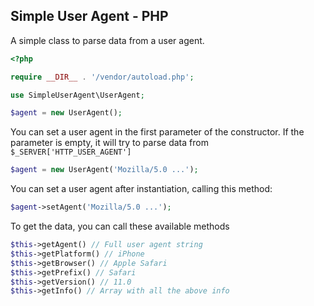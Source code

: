 ## Simple User Agent - PHP

A simple class to parse data from a user agent.

```php
<?php

require __DIR__ . '/vendor/autoload.php';

use SimpleUserAgent\UserAgent;

$agent = new UserAgent();

```

You can set a user agent in the first parameter of the constructor. If the parameter is empty, it will try to parse data from `$_SERVER['HTTP_USER_AGENT']`

```php
$agent = new UserAgent('Mozilla/5.0 ...');
```

You can set a user agent after instantiation, calling this method:

```php
$agent->setAgent('Mozilla/5.0 ...');
```

To get the data, you can call these available methods

```php
$this->getAgent() // Full user agent string
$this->getPlatform() // iPhone
$this->getBrowser() // Apple Safari
$this->getPrefix() // Safari
$this->getVersion() // 11.0
$this->getInfo() // Array with all the above info
```
